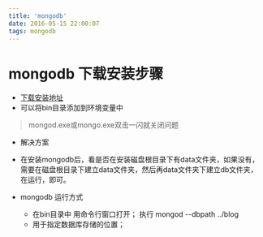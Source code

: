 ```yaml
---
title: 'mongodb'
date: 2016-05-15 22:00:07
tags: mongodb
---
```

# mongodb 下载安装步骤

+ [下载安装地址](https://www.mongodb.com/download-center#community)
+ 可以将bin目录添加到环境变量中

>mongod.exe或mongo.exe双击一闪就关闭问题

+ 解决方案

+ 在安装mongodb后，看是否在安装磁盘根目录下有data文件夹，如果没有，需要在磁盘根目录下建立data文件夹，然后再data文件夹下建立db文件夹，在运行，即可。

+  mongodb 运行方式
    - 在bin目录中 用命令行窗口打开； 执行 mongod --dbpath ../blog
    - 用于指定数据库存储的位置；
